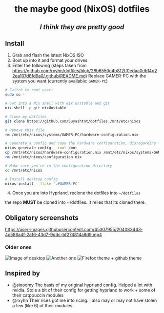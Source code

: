 <h1 align="center"> the maybe good (NixOS) dotfiles </h1>
<h2 align="center"> <i>I think they are pretty good</i> </h2>

## Install

1. Grab and flash the latest NixOS ISO
2. Boot up into it and format your drives
3. Enter the following (steps taken from https://github.com/rxyhn/dotfiles/blob/28b6550c4b812ff0edaa0db14d22ea107d8fd9a0/.github/README.md)
Replace GAMER-PC with the system you want (currently available: `GAMER-PC`)

```bash
# Switch to root user:
sudo su -

# Get into a Nix shell with Nix unstable and git
nix-shell -p git nixUnstable

# Clone my dotfiles
git clone https://github.com/Suyashtnt/dotfiles /mnt/etc/nixos

# Remove this file
rm /mnt/etc/nixos/systems/GAMER-PC/hardware-configuration.nix

# Generate a config and copy the hardware configuration, disregarding the generated configuration.nix
nixos-generate-config --root /mnt
cp /mnt/etc/nixos/hardware-configuration.nix /mnt/etc/nixos/systems/GAMER-PC/hardware-configuration.nix
rm /mnt/etc/nixos/configuration.nix

# Make sure you're in the configuration directory
cd /mnt/etc/nixos

# Install desktop config
nixos-install --flake '.#GAMER-PC'
```

4. Once you are into Hyprland, reclone the dotfiles into `~/dotfiles`

the repo **MUST** be cloned into ~/dotfiles. It relies that its cloned there.

## Obligatory screenshots

<https://user-images.githubusercontent.com/45307955/204083443-4c586a4f-2a16-43d7-9ddc-bf274814a8d9.mp4>

### Older ones

![Image of desktop](https://cdn.discordapp.com/attachments/273539705595756544/1041109605268328538/image.png)
![Another one](https://cdn.discordapp.com/attachments/273539705595756544/1041109217534296124/image.png)
![Firefox theme + github theme](https://user-images.githubusercontent.com/45307955/202266026-843597c3-8f46-45bc-b289-d1bbe192a050.png)

## Inspired by

- @sioodmy The basis of my original hyprland config. Helped a lot with nvidia. Stole a bit of their config for getting hyprland to work + some of their catppuccin modules
- @rxyhn Their rices got me into ricing. I also may or may not have stolen a few (like 6) of their modules
